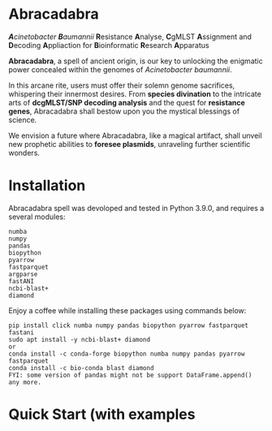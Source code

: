 # Abracadabra

***A****cinetobacter* ***B****aumannii* **R**esistance **A**nalyse, **C**gMLST **A**ssignment and **D**ecoding **A**ppliaction for **B**ioinformatic **R**esearch **A**pparatus

**Abracadabra**, a spell of ancient origin, is our key to unlocking the enigmatic power concealed within the genomes of *Acinetobacter baumannii*.

In this arcane rite, users must offer their solemn genome sacrifices, whispering their innermost desires. From **species divination** to the intricate arts of **dcgMLST/SNP decoding analysis** and the quest for **resistance genes**, Abracadabra shall bestow upon you the mystical blessings of science.

We envision a future where Abracadabra, like a magical artifact, shall unveil new prophetic abilities to **foresee plasmids**, unraveling further scientific wonders.

# Installation
Abracadabra spell was devoloped and tested in Python 3.9.0, and requires a several modules:
~~~~~~~~~~
numba
numpy
pandas
biopython
pyarrow
fastparquet
argparse
fastANI
ncbi-blast+
diamond
~~~~~~~~~~

Enjoy a coffee while installing these packages using commands below:
~~~~~~~~~~
pip install click numba numpy pandas biopython pyarrow fastparquet fastani
sudo apt install -y ncbi-blast+ diamond
or
conda install -c conda-forge biopython numba numpy pandas pyarrow fastparquet
conda install -c bio-conda blast diamond
FYI: some version of pandas might not be support DataFrame.append() any more.
~~~~~~~~~~

# Quick Start (with examples
##
